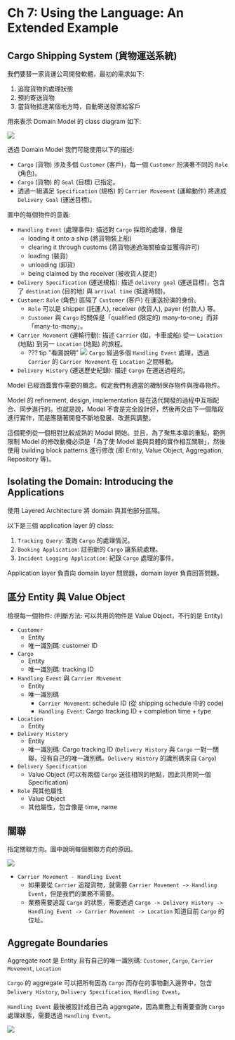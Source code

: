 # Ch 7: Using the Language: An Extended Example

## Cargo Shipping System (貨物運送系統)

我們要替一家貨運公司開發軟體，最初的需求如下:

1. 追蹤貨物的處理狀態
2. 預約寄送貨物
3. 當貨物抵達某個地方時，自動寄送發票給客戶

用來表示 Domain Model 的 class diagram 如下:

![](07/01.png)

透過 Domain Model 我們可能使用以下的描述:

- `Cargo` (貨物) 涉及多個 `Customer` (客戶)，每一個 `Customer` 扮演著不同的 `Role` (角色)。
- `Cargo` (貨物) 的 `Goal` (目標) 已指定。
- 透過一組滿足 `Specification` (規格) 的 `Carrier Movement` (運輸動作) 將達成 `Delivery Goal` (運送目標)。

圖中的每個物件的意義:

- `Handling Event` (處理事件): 描述對 `Cargo` 採取的處理，像是
    - loading it onto a ship (將貨物裝上船)
    - clearing it through customs (將貨物通過海關檢查並獲得許可)
    - loading (裝貨)
    - unloading (卸貨)
    - being claimed by the receiver (被收貨人提走)
- `Delivery Specification` (運送規格): 描述 `delivery goal` (運送目標)，包含了 `destination` (目的地) 與 `arrival time` (抵達時間)。
- `Customer`: `Role` (角色) 區隔了 `Customer` (客戶) 在運送扮演的身份。
    - `Role` 可以是 shipper (託運人), receiver (收貨人), payer (付款人) 等。
    - `Customer` 與 `Cargo` 的關係是「qualified (限定的) many-to-one」而非「many-to-many」。
- `Carrier Movement` (運輸行動): 描述 `Carrier` (如，卡車或船) 從一 `Location` (地點) 到另一 `Location` (地點) 的旅程。
    - ??? tip "看圖說明"
          ![](07/01-carrier-movement.png)
          `Cargo` 經過多個 `Handling Event` 處理，透過 `Carrier` 的 `Carrier Movement` 在 `Location` 之間移動。
- `Delivery History` (運送歷史紀錄): 描述 `Cargo` 在運送過程的。

Model 已經涵蓋實作需要的概念。假定我們有適當的機制保存物件與搜尋物件。

Model 的 refinement, design, implementation 是在迭代開發的過程中互相配合、同步進行的。也就是說，Model 不會是完全設計好，然後再交由下一個階段進行實作，而是應隨著開發不斷地發展、改進與調整。

這個範例從一個相對比較成熟的 Model 開始。並且，為了聚焦本章的重點，範例限制 Model 的修改動機必須是「為了使 Model 能與具體的實作相互關聯」，然後使用 building block patterns 進行修改 (即 Entity, Value Object, Aggregation, Repository 等)。

## Isolating the Domain: Introducing the Applications

使用 Layered Architecture 將 domain 與其他部分區隔。

以下是三個 application layer 的 class:

1. `Tracking Query`: 查詢 `Cargo` 的處理情況。
2. `Booking Application`: 註冊新的 `Cargo` 讓系統處理。
3. `Incident Logging Application`: 紀錄 `Cargo` 處理的事件。

Application layer 負責向 domain layer 問問題，domain layer 負責回答問題。

## 區分 Entity 與 Value Object

檢視每一個物件: (判斷方法: 可以共用的物件是 Value Object，不行的是 Entity)

- `Customer`
    - Entity
    - 唯一識別碼: customer ID
- `Cargo`
    - Entity
    - 唯一識別碼: tracking ID
- `Handling Event` 與 `Carrier Movement`
    - Entity
    - 唯一識別碼
        - `Carrier Movement`: schedule ID (從 shipping schedule 中的 code)
        - `Handling Event`: Cargo tracking ID + completion time + type
- `Location`
    - Entity
- `Delivery History`
    - Entity
    - 唯一識別碼: Cargo tracking ID (`Delivery History` 與 `Cargo` 一對一關聯，沒有自己的唯一識別碼。`Delivery History` 的識別碼來自 `Cargo`)
- `Delivery Specification`
    - Value Object (可以有兩個 `Cargo` 送往相同的地點，因此共用同一個 Specification)
- `Role` 與其他屬性
    - Value Object
    - 其他屬性，包含像是 time, name

## 關聯

指定關聯方向。圖中說明每個關聯方向的原因。

![](07/02.png)

- `Carrier Movement - Handling Event`
    - 如果要從 `Carrier` 追蹤貨物，就需要 `Carrier Movement -> Handling Event`，但是我們的業務不需要。
    - 業務需要追蹤 `Cargo` 的狀態，需要透過 `Cargo -> Delivery History -> Handling Event -> Carrier Movement -> Location` 知道目前 `Cargo` 的位址。

## Aggregate Boundaries

Aggregate root 是 Entity 且有自己的唯一識別碼: `Customer`, `Cargo`, `Carrier Movement`, `Location`

`Cargo` 的 aggregate 可以把所有因為 `Cargo` 而存在的事物劃入邊界中，包含 `Delivery History`, `Delivery Specification`, `Handling Event`。

`Handling Event` 最後被設計成自己為 aggregate，因為業務上有需要查詢 `Cargo` 處理狀態，需要透過 `Handling Event`。

![](07/03.png)
